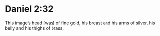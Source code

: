 # Daniel 2:32

This image’s head [was] of fine gold, his breast and his arms of silver, his belly and his thighs of brass,